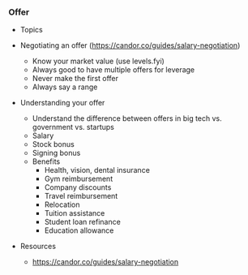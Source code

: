 ### Offer

- Topics
- Negotiating an offer (https://candor.co/guides/salary-negotiation)
    - Know your market value (use levels.fyi)
    - Always good to have multiple offers for leverage
    - Never make the first offer
    - Always say a range
- Understanding your offer  
    - Understand the difference between offers in big tech vs. government vs. startups
    - Salary
    - Stock bonus
    - Signing bonus
    - Benefits
        - Health, vision, dental insurance
        - Gym reimbursement
        - Company discounts
        - Travel reimbursement
        - Relocation
        - Tuition assistance
        - Student loan refinance
        - Education allowance

- Resources
    - https://candor.co/guides/salary-negotiation
